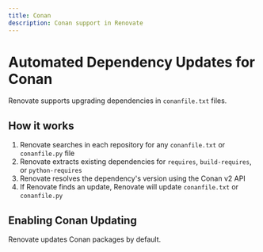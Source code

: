 ```yaml
---
title: Conan
description: Conan support in Renovate
---
```


# Automated Dependency Updates for Conan

Renovate supports upgrading dependencies in `conanfile.txt` files.

## How it works

1. Renovate searches in each repository for any `conanfile.txt` or `conanfile.py` file
1. Renovate extracts existing dependencies for `requires`, `build-requires`, or `python-requires`
1. Renovate resolves the dependency's version using the Conan v2 API
1. If Renovate finds an update, Renovate will update `conanfile.txt` or `conanfile.py`

## Enabling Conan Updating

Renovate updates Conan packages by default.
